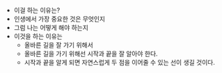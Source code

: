 - 이걸 하는 이유는?
- 인생에서 가장 중요한 것은 무엇인지 
- 그럼 나는 어떻게 해야 하는지
-  이것을 하는 이유는 
	- 올바른 길을 잘 가기 위해서
	- 올바른 길을 가기 위해선 시작과 끝을 잘 알아야 한다.
	- 시작과 끝을 알게 되면 자연스럽게 두 점을 이어줄 수 있는 선이 생길 것이다.
